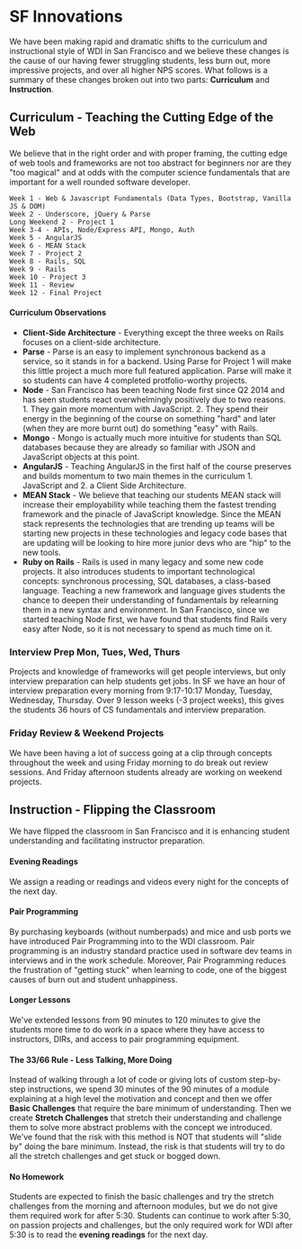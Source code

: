 # SF Innovations

We have been making rapid and dramatic shifts to the curriculum and instructional style of WDI in San Francisco and we believe these changes is the cause of our having fewer struggling students, less burn out, more impressive projects, and over all higher NPS scores. What follows is a summary of these changes broken out into two parts: **Curriculum** and **Instruction**.

## Curriculum - Teaching the Cutting Edge of the Web

We believe that in the right order and with proper framing, the cutting edge of web tools and frameworks are not too abstract for beginners nor are they "too magical" and at odds with the computer science fundamentals that are important for a well rounded software developer.

    Week 1 - Web & Javascript Fundamentals (Data Types, Bootstrap, Vanilla JS & DOM)
    Week 2 - Underscore, jQuery & Parse
    Long Weekend 2 - Project 1
    Week 3-4 - APIs, Node/Express API, Mongo, Auth
    Week 5 - AngularJS
    Week 6 - MEAN Stack
    Week 7 - Project 2
    Week 8 - Rails, SQL
    Week 9 - Rails
    Week 10 - Project 3
    Week 11 - Review
    Week 12 - Final Project

#### Curriculum Observations

* **Client-Side Architecture** - Everything except the three weeks on Rails focuses on a client-side architecture.
* **Parse** - Parse is an easy to implement synchronous backend as a service, so it stands in for a backend. Using Parse for Project 1 will make this little project a much more full featured application. Parse will make it so students can have 4 completed protfolio-worthy projects.
* **Node** - San Francisco has been teaching Node first since Q2 2014 and has seen students react overwhelmingly positively due to two reasons. 1. They gain more momentum with JavaScript. 2. They spend their energy in the beginning of the course on something "hard" and later (when they are more burnt out) do something "easy" with Rails.
* **Mongo** - Mongo is actually much more intuitive for students than SQL databases because they are already so familiar with JSON and JavaScript objects at this point.
* **AngularJS** - Teaching AngularJS in the first half of the course preserves and builds momentum to two main themes in the curriculum 1. JavaScript and 2. a Client Side Architecture.
* **MEAN Stack** - We believe that teaching our students MEAN stack will increase their employability while teaching them the fastest trending framework and the pinacle of JavaScript knowledge. Since the MEAN stack represents the technologies that are trending up teams will be starting new projects in these technologies and legacy code bases that are updating will be looking to hire more junior devs who are "hip" to the new tools.
* **Ruby on Rails** - Rails is used in many legacy and some new code projects. It also introduces students to important technological concepts: synchronous processing, SQL databases, a class-based language. Teaching a new framework and language gives students the chance to deepen their understanding of fundamentals by relearning them in a new syntax and environment. In San Francisco, since we started teaching Node first, we have found that students find Rails very easy after Node, so it is not necessary to spend as much time on it.

### Interview Prep Mon, Tues, Wed, Thurs

Projects and knowledge of frameworks will get people interviews, but only interview preparation can help students get jobs. In SF we have an hour of interview preparation every morning from 9:17-10:17 Monday, Tuesday, Wednesday, Thursday. Over 9 lesson weeks (-3 project weeks), this gives the students 36 hours of CS fundamentals and interview preparation.

### Friday Review & Weekend Projects

We have been having a lot of success going at a clip through concepts throughout the week and using Friday morning to do break out review sessions. And Friday afternoon students already are working on weekend projects.

## Instruction - Flipping the Classroom

We have flipped the classroom in San Francisco and it is enhancing student understanding and facilitating instructor preparation.

#### Evening Readings

We assign a reading or readings and videos every night for the concepts of the next day.

#### Pair Programming

By purchasing keyboards (without numberpads) and mice and usb ports we have introduced Pair Programming into to the WDI classroom. Pair programming is an industry standard practice used in software dev teams in interviews and in the work schedule. Moreover, Pair Programming reduces the frustration of "getting stuck" when learning to code, one of the biggest causes of burn out and student unhappiness.

#### Longer Lessons

We've extended lessons from 90 minutes to 120 minutes to give the students more time to do work in a space where they have access to instructors, DIRs, and access to pair programming equipment.

#### The 33/66 Rule - Less Talking, More Doing

Instead of walking through a lot of code or giving lots of custom step-by-step instructions, we spend 30 minutes of the 90 minutes of a module explaining at a high level the motivation and concept and then we offer **Basic Challenges** that require the bare minimum of understanding. Then we create **Stretch Challenges** that stretch their understanding and challenge them to solve more abstract problems with the concept we introduced. We've found that the risk with this method is NOT that students will "slide by" doing the bare minimum. Instead, the risk is that students will try to do all the stretch challenges and get stuck or bogged down.

#### No Homework

Students are expected to finish the basic challenges and try the stretch challenges from the morning and afternoon modules, but we do not give them required work for after 5:30. Students can continue to work after 5:30, on passion projects and challenges, but the only required work for WDI after 5:30 is to read the **evening readings** for the next day.
